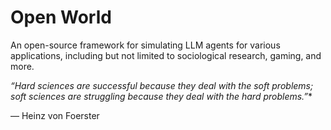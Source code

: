 # Open World

An open-source framework for simulating LLM agents for various applications, including but not limited to sociological research, gaming, and more.

*“Hard sciences are successful because they deal with the soft problems; soft sciences are struggling because they deal with the hard problems.”**

— Heinz von Foerster
